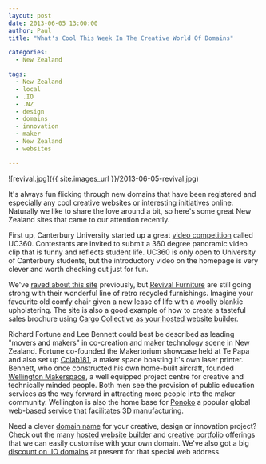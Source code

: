 ```yaml
---
layout: post
date: 2013-06-05 13:00:00
author: Paul
title: "What's Cool This Week In The Creative World Of Domains"

categories:
  - New Zealand

tags:
  - New Zealand
  - local
  - .IO
  - .NZ
  - design
  - domains
  - innovation
  - maker
  - New Zealand
  - websites

---
```


![revival.jpg]({{ site.images_url }}/2013-06-05-revival.jpg)

It's always fun flicking through new domains that have been registered and especially any cool creative websites or interesting initiatives online. Naturally we like to share the love around a bit, so here's some great New Zealand sites that came to our attention recently. 

First up, Canterbury University started up a great [video competition](http://archived.link/http://uc360.co.nz/) called UC360. Contestants are invited to submit a 360 degree panoramic video clip that is funny and reflects student life. UC360 is only open to University of Canterbury students, but the introductory video on the homepage is very clever and worth checking out just for fun.

We've [raved about this site](http://blog.iwantmyname.com/2012/06/cargo-website-showcases-retro-revival.html) previously, but [Revival Furniture](http://revivalfurniture.co.nz/) are still going strong with their wonderful line of retro recycled furnishings. Imagine your favourite old comfy chair given a new lease of life with a woolly blankie upholstering. The site is also a good example of how to create a tasteful sales brochure using [Cargo Collective as your hosted website builder](https://iwantmyname.co.nz/services/website-builder/).

Richard Fortune and Lee Bennett could best be described as leading "movers and makers" in co-creation and maker technology scene in New Zealand. Fortune co-founded the Makertorium showcase held at Te Papa and also set up [Colab181](http://co-lab181.co.nz/), a maker space boasting it's own laser printer. Bennett, who once constructed his own home-built aircraft, founded [Wellington Makerspace](http://wellingtonmakerspace.com/), a well equipped project centre for creative and technically minded people. Both men see the provision of public education services as the way forward in attracting more people into the maker community. Wellington is also the home base for [Ponoko](https://www.ponoko.com/) a popular global web-based service that facilitates 3D manufacturing. 

Need a clever [domain name](https://iwantmyname.co.nz/domains) for your creative, design or innovation project? Check out the many [hosted website builder](https://iwantmyname.co.nz/services/website-builder/) and [creative portfolio](https://iwantmyname.co.nz/services/portfolio-hosting/) offerings that we can easily customise with your own domain. We've also got a big [discount on .IO domains](https://iwantmyname.co.nz/domains/io-domain-name-registration-for-british-indian-ocean-territory) at present for that special web address.
